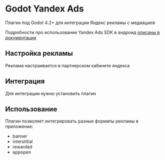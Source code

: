 # Godot Yandex Ads

Плагин под Godot 4.2+ для интеграции Яндекс рекламы с медиацией

Подробности про использование Yandex Ads SDK в андроид [описаны в документации](https://ads.yandex.com/helpcenter/en/dev/android/quick-start)

## Настройка рекламы

Реклама настраивается в партнерском кабинете яндекса

## Интеграция

Для интеграции нужно установить плагин 

## Использование

Плагин позволяет интегрировать разные форматы рекламы в приложение:
- banner
- interstitial
- rewarded
- appopen